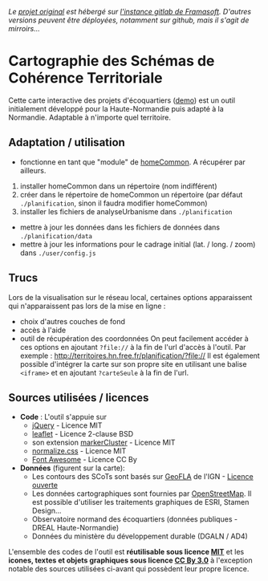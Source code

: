 *Le [projet original](https://git.framasoft.org/territoires/cartoPlanification) est hébergé sur [l'instance gitlab de Framasoft](https://git.framasoft.org). D'autres versions peuvent être déployées, notamment sur github, mais il s'agit de mirroirs...*

# Cartographie des Schémas de Cohérence Territoriale
Cette carte interactive des projets d'écoquartiers ([demo](http://territoires.hn.free.fr/planification)) est un outil initialement développé pour la Haute-Normandie puis adapté à la Normandie. Adaptable à n'importe quel territoire.

## Adaptation / utilisation
* fonctionne en tant que "module" de [homeCommon](../../../homeCommon). A récupérer par ailleurs.
 1. installer homeCommon dans un répertoire (nom indifférent)
 2. créer dans le répertoire de homeCommon un répertoire (par défaut `./planification`, sinon il faudra modifier homeCommon)
 3. installer les fichiers de analyseUrbanisme dans `./planification`
* mettre à jour les données dans les fichiers de données dans `./planification/data`
* mettre à jour les informations pour le cadrage initial (lat. / long. / zoom) dans `./user/config.js`

## Trucs
Lors de la visualisation sur le réseau local, certaines options apparaissent qui n'apparaissent pas lors de la mise en ligne :
* choix d'autres couches de fond
* accès à l'aide
* outil de récupération des coordonnées
On peut facilement accéder à ces options en ajoutant ``?file://`` à la fin de l'url d'accès à l'outil. Par exemple : http://territoires.hn.free.fr/planification/?file://
Il est également possible d'intégrer la carte sur son propre site en utilisant une balise ``<iframe>`` et en ajoutant ``?carteSeule`` à la fin de l'url.

## Sources utilisées / licences
* **Code** : L'outil s'appuie sur 
  * [jQuery](https://jquery.org)  - Licence MIT
  * [leaflet](http://leafletjs.com/) - Licence 2-clause BSD
  * son extension [markerCluster](https://github.com/Leaflet/Leaflet.markercluster) - Licence MIT
  * [normalize.css](github.com/necolas/normalize.css) - Licence MIT
  * [Font Awesome](http://fontawesome.io/) - Licence CC By
* **Données** (figurent sur la carte):
  * Les contours des SCoTs sont basés sur [GeoFLA](https://www.data.gouv.fr/fr/datasets/geofla-communes/) de l'IGN - [Licence ouverte](http://wiki.data.gouv.fr/wiki/Licence_Ouverte_/_Open_Licence)
  * Les données cartographiques sont fournies par [OpenStreetMap](http://osm.org). Il est possible d'utiliser les traitements graphiques de ESRI, Stamen Design...
  * Observatoire normand des écoquartiers (données publiques - DREAL Haute-Normandie)
  * Données du ministère du développement durable (DGALN / AD4)
  
L'ensemble des codes de l'outil est **réutilisable sous licence [MIT](http://opensource.org/licenses/MIT)** et les **icones, textes et objets graphiques sous licence [CC By 3.0](http://creativecommons.org/licenses/by/3.0/deed.fr)** à l'exception notable des sources utilisées ci-avant qui possèdent leur propre licence.